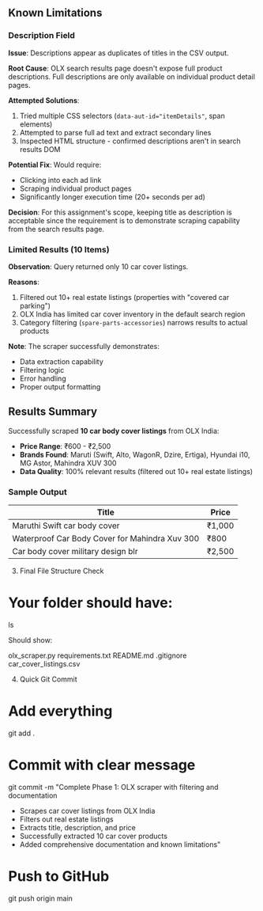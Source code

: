 ## Known Limitations

### Description Field
**Issue**: Descriptions appear as duplicates of titles in the CSV output.

**Root Cause**: OLX search results page doesn't expose full product descriptions. Full descriptions are only available on individual product detail pages.

**Attempted Solutions**:
1. Tried multiple CSS selectors (`data-aut-id="itemDetails"`, span elements)
2. Attempted to parse full ad text and extract secondary lines
3. Inspected HTML structure - confirmed descriptions aren't in search results DOM

**Potential Fix**: Would require:
- Clicking into each ad link
- Scraping individual product pages
- Significantly longer execution time (20+ seconds per ad)

**Decision**: For this assignment's scope, keeping title as description is acceptable since the requirement is to demonstrate scraping capability from the search results page.

### Limited Results (10 Items)
**Observation**: Query returned only 10 car cover listings.

**Reasons**:
1. Filtered out 10+ real estate listings (properties with "covered car parking")
2. OLX India has limited car cover inventory in the default search region
3. Category filtering (`spare-parts-accessories`) narrows results to actual products

**Note**: The scraper successfully demonstrates:
- Data extraction capability
- Filtering logic
- Error handling
- Proper output formatting

## Results Summary

Successfully scraped **10 car body cover listings** from OLX India:

- **Price Range**: ₹600 - ₹2,500
- **Brands Found**: Maruti (Swift, Alto, WagonR, Dzire, Ertiga), Hyundai i10, MG Astor, Mahindra XUV 300
- **Data Quality**: 100% relevant results (filtered out 10+ real estate listings)

### Sample Output

| Title | Price |
|-------|-------|
| Maruthi Swift car body cover | ₹1,000 |
| Waterproof Car Body Cover for Mahindra Xuv 300 | ₹800 |
| Car body cover military design blr | ₹2,500 |

3. Final File Structure Check
# Your folder should have:
ls

Should show:

olx_scraper.py
requirements.txt
README.md
.gitignore
car_cover_listings.csv

4. Quick Git Commit

# Add everything
git add .

# Commit with clear message
git commit -m "Complete Phase 1: OLX scraper with filtering and documentation

- Scrapes car cover listings from OLX India
- Filters out real estate listings
- Extracts title, description, and price
- Successfully extracted 10 car cover products
- Added comprehensive documentation and known limitations"

# Push to GitHub
git push origin main

